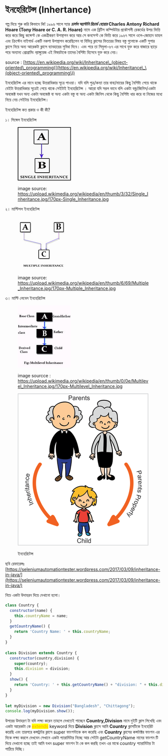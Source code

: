 # ইনহেরিটেন্স (Inhertance)

গল্প দিয়ে শুরু করি কিভাবে কি! ১৯৯৬ সালে স্যার _**চার্লস অ্যান্টনি রিচার্ড হোয়ার**_ **Charles Antony Richard Hoare (Tony Hoare or C. A. R. Hoare)** নামে এক ব্রিটিস কম্পিউটার প্রকৌশলী রেকর্ডের উপর ভিত্তি করে করে কিছু কন্সেপ্ট কে একত্রীকরণ উপস্থাপন করে আর সে কনসেপ্ট কে ভিত্তি করে ১৯৬৭ সালে ওলে-জোহান ডাহল এবং ক্রিস্টেন নাইগার্ড একটি নকশা উপস্থাপন করেছিলেন যা বিভিন্ন ক্লাসের ভিতরের বিষয় বস্তু গুলোকে একটি সুপার ক্লাসে নিয়ে অন্য আরেকটা ক্লাসে ব্যাবহারের সুবিধা দিবে। এবং পরে তা সিমুলা-৬৭ এর সাথে যুক্ত করে বাজারে ছাড়ে পরে অন্যান্য প্রোগ্রামিং ল্যাঙ্গুয়েজ এই বিষয়টাকে তাদের বৈশিষ্ট্য হিসেবে যুক্ত করে নেয়।&#x20;

source : [https://en.wikipedia.org/wiki/Inheritance\_(object-oriented\_programming)](https://en.wikipedia.org/wiki/Inheritance\_\(object-oriented\_programming\))

ইনহেরিটেন্স এর মানে হচ্ছে উত্তরাধিকার সূত্রে পাওয়া। যদি বলি পুত্র/কন্যা তার বাবা/মায়ের কিছু বৈশিষ্ট্য পেয়ে থাকে যেইটা উত্তরাধিকার সূত্রেই পেয়ে থাকে সেইটাই ইনহেরিটেন্স । আরো যদি সরল ভাবে বলি একটা বস্তু/জিনিস/একটা অবজেক্ট যখন অন্য একটা অবজেক্ট বা অন্য একটা বস্তু বা অন্য একটা জিনিস থেকে কিছু বৈশিষ্ট্য ধার করে বা নিজের মধ্যে নিয়ে নেয় সেইটায় ইনহেরিটেন্স।

ইনহেরিটেন্স কত প্রকার ও কী কী?

১। সিঙ্গেল ইনহেরিটেন্স

<figure><img src="../.gitbook/assets/image.png" alt=""><figcaption><p>image source: <a href="https://upload.wikimedia.org/wikipedia/en/thumb/3/32/Single_Inheritance.jpg/170px-Single_Inheritance.jpg">https://upload.wikimedia.org/wikipedia/en/thumb/3/32/Single_Inheritance.jpg/170px-Single_Inheritance.jpg</a></p></figcaption></figure>

২। মাল্টিপল ইনহেরিটেন্স

<figure><img src="../.gitbook/assets/image (1).png" alt=""><figcaption><p>image source: <a href="https://upload.wikimedia.org/wikipedia/en/thumb/6/69/Multiple_Inheritance.jpg/170px-Multiple_Inheritance.jpg">https://upload.wikimedia.org/wikipedia/en/thumb/6/69/Multiple_Inheritance.jpg/170px-Multiple_Inheritance.jpg</a></p></figcaption></figure>

৩। মাল্টি লেবেল ইনহেরিটেন্স

<figure><img src="../.gitbook/assets/image (2).png" alt=""><figcaption><p>image sourcce : <a href="https://upload.wikimedia.org/wikipedia/en/thumb/0/0e/Multilevel_Inheritance.jpg/170px-Multilevel_Inheritance.jpg">https://upload.wikimedia.org/wikipedia/en/thumb/0/0e/Multilevel_Inheritance.jpg/170px-Multilevel_Inheritance.jpg</a></p></figcaption></figure>

<figure><img src="../.gitbook/assets/image (2) (1) (1) (1).png" alt=""><figcaption><p>ইনহেরিটেন্স </p></figcaption></figure>

ছবি রেফারেন্সঃ [https://seleniumautomationtester.wordpress.com/2017/03/09/inheritance-in-java/](https://seleniumautomationtester.wordpress.com/2017/03/09/inheritance-in-java/)

নিচে একটা উদাহরন দিয়ে দেখানো হলো।

```javascript
class Country {
  constructor(name) {
    this.countryName = name;
  }
  getCountryName() {
    return 'Country Name: ' + this.countryName;
  }
}

class Division extends Country {
  constructor(country,division) {
    super(country);
    this.division = division;
  }
  show() {
    return 'Country: ' + this.getCountryName() + "division: " + this.division;
  }
}

let myDivision = new Division("Bangladesh", "Chittagong");
console.log(myDivision.show());
```

উপরের উদাহরণ টা যদি লক্ষ্য করেন তাহলে দেখতেই পাচ্ছেন **Country,Division** নামে দুইটি ক্লাস লিখেছি এবং একটা আরেকটা কে <mark style="color:orange;">extends</mark> keyword দিয়ে  **Division** ক্লাসে আমি **Country** ক্লাসটিকে ইনহেরিট করেছি এবং তারপরে কন্সট্রাটর ক্লাসে super ফাংশন্টাকে কল করেছি এবং **Country** ক্লাসের কন্সটাক্টর ফাংশন এর দিকে লক্ষ্য করলে দেখবেন সেখানে একটা প্যারামিটার নিচ্ছে আর সেইটা getCountryName নামের ফাংশন টি দিয়ে দেখানো হচ্ছে তাই আমি যখন super ফাংশন টা কে কল করছি তখন এর মাঝে country প্যারামিটার টা পাঠিয়ে দিচ্ছি।&#x20;

